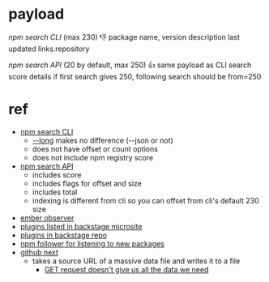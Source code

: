 # payload
_npm search CLI_ (max 230) 👎
  package name, version
  description
  last updated
  links.repository

_npm search API_ (20 by default, max 250) 👍
  same payload as CLI
  search score details
  if first search gives 250, following search should be from=250

# ref
- [npm search CLI](https://docs.npmjs.com/cli/v7/commands/npm-search)
  - [--long](https://docs.npmjs.com/cli/v8/commands/npm-search#long) makes no difference (--json or not)
  - does not have offset or count options
  - does not include npm registry score
- [npm search API](https://github.com/npm/registry/blob/master/docs/REGISTRY-API.md#get-v1search)
  - includes score
  - includes flags for offset and size
  - includes total
  - indexing is different from cli so you can offset from cli's default 230 size
- [ember observer](https://emberobserver.com/)
- [plugins listed in backstage microsite](https://github.com/backstage/backstage/tree/master/microsite/data/plugins)
- [plugins in backstage repo](https://github.com/backstage/backstage/tree/master/plugins)
- [npm follower for listening to new packages](https://github.com/npm/registry/blob/master/docs/follower.md)
- [github next](https://githubnext.com/projects/flat-data)
  - takes a source URL of a massive data file and writes it to a file
    - [GET request doesn't give us all the data we need](https://blog.npmjs.org/post/157615772423/deprecating-the-all-registry-endpoint.html)
